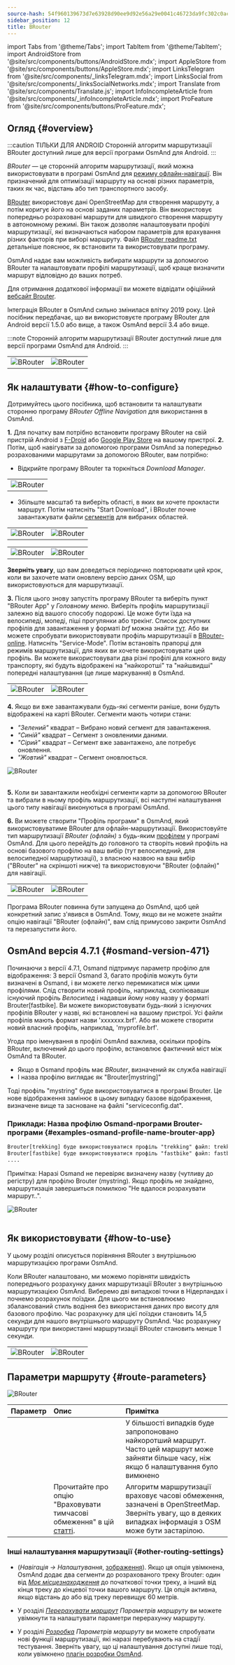 ```yaml
---
source-hash: 54f960139673d7e63928d90ee9d92e56a29e0041c46723da9fc302c0ac415a0a
sidebar_position: 12
title: BRouter
---
```

import Tabs from '@theme/Tabs';
import TabItem from '@theme/TabItem';
import AndroidStore from '@site/src/components/buttons/AndroidStore.mdx';
import AppleStore from '@site/src/components/buttons/AppleStore.mdx';
import LinksTelegram from '@site/src/components/_linksTelegram.mdx';
import LinksSocial from '@site/src/components/_linksSocialNetworks.mdx';
import Translate from '@site/src/components/Translate.js';
import InfoIncompleteArticle from '@site/src/components/_infoIncompleteArticle.mdx';
import ProFeature from '@site/src/components/buttons/ProFeature.mdx';

## Огляд {#overview}

:::caution ТІЛЬКИ ДЛЯ ANDROID
Сторонній алгоритм маршрутизації BRouter доступний лише для версії програми OsmAnd для Android.
:::

*BRouter* — це сторонній алгоритм маршрутизації, який можна використовувати в програмі OsmAnd для [режиму офлайн-навігації](../guidance/navigation-settings.md#navigation-type). Він призначений для оптимізації маршруту на основі різних параметрів, таких як час, відстань або тип транспортного засобу.

[BRouter](http://brouter.de/) використовує дані OpenStreetMap для створення маршруту, а потім коригує його на основі заданих параметрів. Він використовує попередньо розраховані маршрути для швидкого створення маршруту в автономному режимі. Він також дозволяє налаштовувати профілі маршрутизації, які визначаються набором параметрів для врахування різних факторів при виборі маршруту. Файл [BRouter readme.txt](http://brouter.de/brouter/readme.txt) детальніше пояснює, як встановити та використовувати програму.

OsmAnd надає вам можливість вибирати маршрути за допомогою BRouter та налаштовувати профілі маршрутизації, щоб краще визначити маршрут відповідно до ваших потреб.

Для отримання додаткової інформації ви можете відвідати офіційний [вебсайт Brouter](http://www.brouter.de/brouter/algorithm.html).

Інтеграція BRouter в OsmAnd сильно змінилася влітку 2019 року. Цей посібник передбачає, що ви використовуєте програму BRouter для Android версії 1.5.0 або вище, а також OsmAnd версії 3.4 або вище.

:::note
Сторонній алгоритм маршрутизації BRouter доступний лише для версії програми OsmAnd для Android.
:::

<table class="blogimage">
    <tr>
        <td><img src={require('@site/static/img/navigation/third/BRouter_overview.png').default} alt="BRouter"/></td>
        <td><img src={require('@site/static/img/navigation/third/BRouter_overview2.png').default} alt="BRouter"/></td>
    </tr>
</table>

## Як налаштувати {#how-to-configure}

Дотримуйтесь цього посібника, щоб встановити та налаштувати сторонню програму *BRouter Offline Navigation* для використання в OsmAnd.

**1.** Для початку вам потрібно встановити програму BRouter на свій пристрій Android з [F-Droid](https://f-droid.org/packages/btools.routingapp) або [Google Play Store](https://play.google.com/store/apps/details?id=btools.routingapp) на вашому пристрої.
**2.** Потім, щоб навігувати за допомогою програми OsmAnd за попередньо розрахованими маршрутами за допомогою BRouter, вам потрібно:

- Відкрийте програму BRouter та торкніться *Download Manager*.

<table class="blogimage">
    <tr>
        <td><img src={require('@site/static/img/navigation/third/prof19.png').default} alt="BRouter"/></td>
    </tr>
</table>

- Збільште масштаб та виберіть області, в яких ви хочете прокласти маршрут. Потім натисніть "Start Download", і BRouter почне завантажувати файли [сегментів](http://brouter.de/brouter/segments4/) для вибраних областей.

<table class="blogimage">
    <tr>
        <td><img src={require('@site/static/img/navigation/third/brouter-start-1.png').default} alt="BRouter"/></td>
        <td><img src={require('@site/static/img/navigation/third/brouter-start.png').default} alt="BRouter"/></td>
    </tr>
</table>

<table class="blogimage">
    <tr>
        <td><img src={require('@site/static/img/navigation/third/brouter-downl.png').default} alt="BRouter"/></td>
        <td><img src={require('@site/static/img/navigation/third/brouter-update.png').default} alt="BRouter"/></td>
    </tr>
</table>

**Зверніть увагу**, що вам доведеться періодично повторювати цей крок, коли ви захочете мати оновлену версію даних OSM, що використовуються для маршрутизації.

**3.** Після цього знову запустіть програму BRouter та виберіть пункт "BRouter App" у *Головному меню*. Виберіть профіль маршрутизації залежно від вашого способу подорожі. Це може бути їзда на велосипеді, мопеді, піші прогулянки або трекінг. Список доступних профілів для завантаження у форматі *brf* можна знайти [тут](http://brouter.de/brouter/profiles2/). Або ви можете спробувати використовувати профіль маршрутизації в [BRouter-online](http://brouter.de/brouter-web/).
Натисніть "Service-Mode". Потім встановіть прапорці для режимів маршрутизації, для яких ви хочете використовувати цей профіль. Ви можете використовувати два різні профілі для кожного виду транспорту, які будуть відображені на "найкоротші" та "найшвидші" попередні налаштування (це лише маркування) в OsmAnd.

<table class="blogimage">
    <tr>
        <td><img src={require('@site/static/img/navigation/third/prof18.png').default} alt="BRouter"/></td>
        <td><img src={require('@site/static/img/navigation/third/prof18a.png').default} alt="BRouter"/></td>
    </tr>
</table>

**4.** Якщо ви вже завантажували будь-які сегменти раніше, вони будуть відображені на карті BRouter. Сегменти мають чотири стани:

- *"Зелений"* квадрат – Вибрано новий сегмент для завантаження.
- *"Синій"* квадрат – Сегмент з оновленими даними.
- *"Сірий"* квадрат – Сегмент вже завантажено, але потребує оновлення.
- *"Жовтий"* квадрат – Сегмент оновлюється.

<table class="blogimage">
    <tr>
    <img src={require('@site/static/img/navigation/third/brouter-downl2.png').default} alt="BRouter"/>
    </tr>
</table>

**5.** Коли ви завантажили необхідні сегменти карти за допомогою BRouter та вибрали в ньому профіль маршрутизації, всі наступні налаштування цього типу навігації виконуються в програмі OsmAnd.

**6.** Ви можете створити "Профіль програми" в OsmAnd, який використовуватиме BRouter для офлайн-маршрутизації.
Використовуйте тип маршрутизації *BRouter (офлайн)* з будь-яким [профілем](../../personal/profiles.md) у програмі OsmAnd. Для цього перейдіть до головного *<Translate android="true" ids="shared_string_menu,configure_profile,navigation_profile,nav_type_hint,shared_string_offline,shared_string_external,routing_profile_broutrer"/>* та створіть новий профіль на основі базового профілю на ваш вибір (тут велосипедний, для велосипедної маршрутизації), з власною назвою на ваш вибір ("BRouter" на скріншоті нижче) та використовуючи "BRouter (офлайн)" для навігації.

<table class="blogimage">
    <tr>
        <td><img src={require('@site/static/img/navigation/third/brouter-2.png').default} alt="BRouter"/></td>
        <td><img src={require('@site/static/img/navigation/third/brouter-3.png').default} alt="BRouter"/></td>
    </tr>
</table>

Програма BRouter повинна бути запущена до OsmAnd, щоб цей конкретний запис з'явився в OsmAnd. Тому, якщо ви не можете знайти опцію навігації "BRouter (офлайн)", вам слід примусово закрити OsmAnd та перезапустити його.

## OsmAnd версія 4.7.1 {#osmand-version-471}

Починаючи з версії 4.7.1, Osmand підтримує параметр профілю для відображення: З версії Osmand 3, багато профілів можуть бути визначені в Osmand, і ви можете легко перемикатися між цими профілями. Слід створити новий профіль, наприклад, скопіювавши існуючий профіль *Велосипед* і надавши йому нову назву у форматі Brouter[fastbike]. Ви можете використовувати будь-який з існуючих профілів BRouter у назві, які встановлені на вашому пристрої. Усі файли профілів мають формат назви 'xxxxxxx.brf'. Або ви можете створити новий власний профіль, наприклад, 'myprofile.brf'.

Угода про іменування в профілі OsmAnd важлива, оскільки профіль BRouter, включений до цього профілю, встановлює фактичний міст між OsmAnd та BRouter.

- Якщо в Osmand профіль має *BRouter*, визначений як служба навігації
- І назва профілю виглядає як "Brouter[mystring]"

Тоді профіль "mystring" буде використовуватися в програмі Brouter. Це нове відображення замінює в цьому випадку базове відображення, визначене вище та засноване на файлі "serviceconfig.dat".

### Приклади: Назва профілю Osmand-програми Brouter-програми {#examples-osmand-profile-name-brouter-app}

```xml
Brouter[trekking] буде використовуватися профіль "trekking" файл: trekking.brf
Brouter[fastbike] буде використовуватися профіль "fastbike" файл: fastbike.brf
....
```

Примітка:
Наразі Osmand не перевіряє визначену назву (чутливу до регістру) для профілю Brouter (mystring).
Якщо профіль не знайдено, маршрутизація завершиться помилкою "Не вдалося розрахувати маршрут..".

<table class="blogimage">
    <tr>
    <img src={require('@site/static/img/navigation/third/brouter_profile.png').default} alt="BRouter"/>
    </tr>
</table>

## Як використовувати {#how-to-use}

У цьому розділі описується порівняння BRouter з внутрішньою маршрутизацією програми OsmAnd.

Коли BRouter налаштовано, ми можемо порівняти швидкість попереднього розрахунку даних маршрутизації BRouter з внутрішньою маршрутизацією OsmAnd. Виберемо дві випадкові точки в Нідерландах і почнемо розрахунок поїздки. Для цього ми встановлюємо збалансований стиль водіння без використання даних про висоту для базового профілю. Час розрахунку для цієї поїздки становить 14,5 секунди для нашого внутрішнього маршруту OsmAnd. Час розрахунку маршруту при використанні маршрутизації BRouter становить менше 1 секунди.

<table class="blogimage">
    <tr>
        <td><img src={require('@site/static/img/navigation/third/prof21.jpg').default} alt="BRouter"/></td>
        <td><img src={require('@site/static/img/navigation/third/prof21a.jpg').default} alt="BRouter"/></td>
    </tr>
</table>

## Параметри маршруту {#route-parameters}

*<Translate android="true" ids="shared_string_menu,shared_string_navigation,shared_string_settings,routing_settings_2,route_parameters"/>*

![BRouter](@site/static/img/navigation/routing/BRouter_route_param.png)

| Параметр | Опис | Примітка |
|:------------|:---------------|:---------------|
| *<Translate android="true" ids="fast_route_mode"/>* | <Translate android="true" ids="routing_attr_short_way_description"/> <Translate android="true" ids="fast_route_mode_descr"/> | У більшості випадків буде запропоновано найкоротший маршрут. Часто цей маршрут може зайняти більше часу, ніж якщо б налаштування було вимкнено |
| *<Translate android="true" ids="temporary_conditional_routing"/>* | Прочитайте про опцію "Враховувати тимчасові обмеження" в цій [статті](../routing/osmand-routing.md#consider-temporary-limitations). | Алгоритм маршрутизації враховує часові обмеження, зазначені в OpenStreetMap. Зверніть увагу, що в деяких випадках інформація з OSM може бути застарілою. |

### Інші налаштування маршрутизації {#other-routing-settings}

- ***<Translate android="true" ids="calculate_osmand_route_without_internet"/>*** (*Навігація → Налаштування*, [зображення](../routing/online-routing.md#online-routing-setting)). Якщо ця опція увімкнена, OsmAnd додає два сегменти до розрахованого треку Brouter: один від *[Моє місцезнаходження](../../map/interact-with-map.md#my-location-and-zoom)* до початкової точки треку, а інший від кінця треку до кінцевої точки вашого маршруту. Ця опція активна, якщо відстань до або від треку перевищує 60 метрів.

- У розділі [*Перерахувати маршрут*](../../navigation/guidance/navigation-settings.md#recalculate-route) *Параметрів маршруту* ви можете увімкнути та налаштувати параметри перерахунку маршруту.

- У розділі [*Розробка*](../guidance/navigation-settings.md#development-settings) *Параметрів маршруту* ви можете спробувати нові функції маршрутизації, які наразі перебувають на стадії тестування. Зверніть увагу, що ці налаштування доступні лише тоді, коли увімкнено [плагін розробки OsmAnd](../../plugins/development.md).